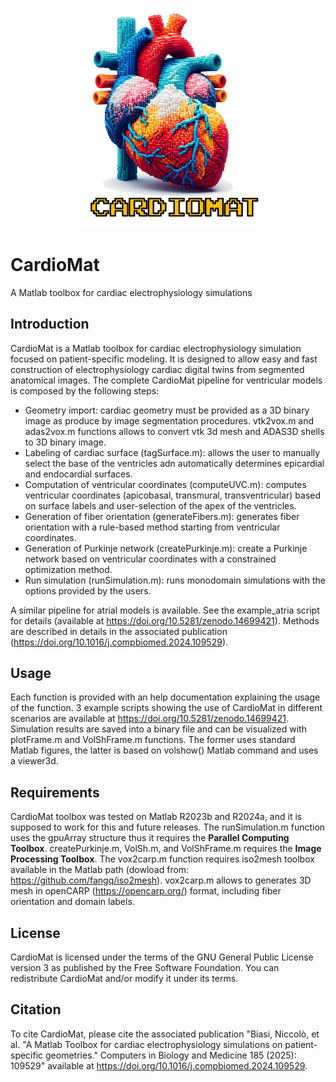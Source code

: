 <p align="center">
  <img width="300" src="https://github.com/niccolobiasi/CardioMat/blob/main/logo_cardiomat_low.png">
</p>

# CardioMat
A Matlab toolbox for cardiac electrophysiology simulations

## Introduction

CardioMat is a Matlab toolbox for cardiac electrophysiology simulation focused on patient-specific modeling. It is designed to allow easy and fast construction of electrophysiology cardiac digital twins from segmented anatomical images. The complete CardioMat pipeline for ventricular models is composed by the following steps:

- Geometry import: cardiac geometry must be provided as a 3D binary image as produce by image segmentation procedures. vtk2vox.m and adas2vox.m functions allows to convert vtk 3d mesh and ADAS3D shells to 3D binary image.
- Labeling of cardiac surface (tagSurface.m):  allows the user to manually select the base of the ventricles adn automatically determines epicardial and endocardial surfaces.
- Computation of ventricular coordinates (computeUVC.m): computes ventricular coordinates (apicobasal, transmural, transventricular) based on surface labels and user-selection of the apex of the ventricles.
- Generation of fiber orientation (generateFibers.m): generates fiber orientation with a rule-based method starting from ventricular coordinates.
- Generation of Purkinje network (createPurkinje.m): create a Purkinje network based on ventricular coordinates with a constrained optimization method.
-  Run simulation (runSimulation.m): runs monodomain simulations with the options provided by the users.

A similar pipeline for atrial models is available. See the example_atria script for details (available at https://doi.org/10.5281/zenodo.14699421).
Methods are described in details in the associated publication (https://doi.org/10.1016/j.compbiomed.2024.109529).

## Usage

Each function is provided with an help documentation explaining the usage of the function. 3 example scripts showing the use of CardioMat in different scenarios are available at https://doi.org/10.5281/zenodo.14699421.  
Simulation results are saved into a binary file and can be visualized with plotFrame.m and VolShFrame.m functions. The former uses standard Matlab figures, the latter is based on volshow() Matlab command and uses a viewer3d. 

## Requirements

CardioMat toolbox was tested on Matlab R2023b and R2024a, and it is supposed to work for this and future releases.
The runSimulation.m function uses the gpuArray structure thus it requires the **Parallel Computing Toolbox**.
createPurkinje.m, VolSh.m, and VolShFrame.m requires the **Image Processing Toolbox**.
The vox2carp.m function requires iso2mesh toolbox available in the Matlab path (dowload from: https://github.com/fangq/iso2mesh). vox2carp.m allows to generates 3D mesh in openCARP (https://opencarp.org/) format, including fiber orientation and domain labels.


## License 

CardioMat is licensed under the terms of the GNU General Public License version 3 as published by the Free Software Foundation. You can redistribute CardioMat and/or modify it under its terms. 

## Citation

To cite CardioMat, please cite the associated publication "Biasi, Niccolò, et al. "A Matlab Toolbox for cardiac electrophysiology simulations on patient-specific geometries." Computers in Biology and Medicine 185 (2025): 109529" available at https://doi.org/10.1016/j.compbiomed.2024.109529.
